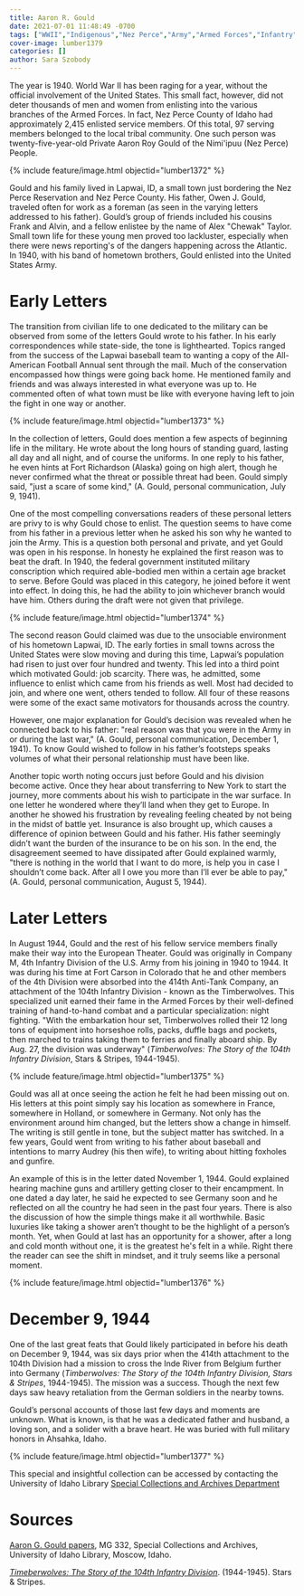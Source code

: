 ```yaml
---
title: Aaron R. Gould
date: 2021-07-01 11:48:49 -0700
tags: ["WWII","Indigenous","Nez Perce","Army","Armed Forces","Infantry","military"]
cover-image: lumber1379
categories: []
author: Sara Szobody
---
```


The year is 1940. World War II has been raging for a year, without the official involvement of the United States. This small fact, however, did not deter thousands of men and women from enlisting into the various branches of the Armed Forces. In fact, Nez Perce County of Idaho had approximately 2,415 enlisted service members. Of this total, 97 serving members belonged to the local tribal community. One such person was twenty-five-year-old Private Aaron Roy Gould of the Nimi'ipuu (Nez Perce) People.

{% include feature/image.html objectid="lumber1372" %}

Gould and his family lived in Lapwai, ID, a small town just bordering the Nez Perce Reservation and Nez Perce County. His father, Owen J. Gould, traveled often for work as a foreman (as seen in the varying letters addressed to his father). Gould’s group of friends included his cousins Frank and Alvin, and a fellow enlistee by the name of Alex "Chewak" Taylor. Small town life for these young men proved too lackluster, especially when there were news reporting's of the dangers happening across the Atlantic. In 1940, with his band of hometown brothers, Gould enlisted into the United States Army.

# Early Letters

The transition from civilian life to one dedicated to the military can be observed from some of the letters Gould wrote to his father. In his early correspondences while state-side, the tone is lighthearted. Topics ranged from the success of the Lapwai baseball team to wanting a copy of the All-American Football Annual sent through the mail. Much of the conservation encompassed how things were going back home. He mentioned family and friends and was always interested in what everyone was up to. He commented often of what town must be like with everyone having left to join the fight in one way or another.

{% include feature/image.html objectid="lumber1373" %}

In the collection of letters, Gould does mention a few aspects of beginning life in the military. He wrote about the long hours of standing guard, lasting all day and all night, and of course the uniforms. In one reply to his father, he even hints at Fort Richardson (Alaska) going on high alert, though he never confirmed what the threat or possible threat had been. Gould simply said, "just a scare of some kind," (A. Gould, personal communication, July 9, 1941). 

One of the most compelling conversations readers of these personal letters are privy to is why Gould chose to enlist. The question seems to have come from his father in a previous letter when he asked his son why he wanted to join the Army. This is a question both personal and private, and yet Gould was open in his response. In honesty he explained the first reason was to beat the draft. In 1940, the federal government instituted military conscription which required able-bodied men within a certain age bracket to serve. Before Gould was placed in this category, he joined before it went into effect. In doing this, he had the ability to join whichever branch would have him. Others during the draft were not given that privilege. 

{% include feature/image.html objectid="lumber1374" %}

The second reason Gould claimed was due to the unsociable environment of his hometown Lapwai, ID. The early forties in small towns across the United States were slow moving and during this time, Lapwai’s population had risen to just over four hundred and twenty. This led into a third point which motivated Gould: job scarcity. There was, he admitted, some influence to enlist which came from his friends as well. Most had decided to join, and where one went, others tended to follow. All four of these reasons were some of the exact same motivators for thousands across the country. 

However, one major explanation for Gould’s decision was revealed when he connected back to his father: "real reason was that you were in the Army in or during the last war," (A. Gould, personal communication, December 1, 1941). To know Gould wished to follow in his father’s footsteps speaks volumes of what their personal relationship must have been like. 

Another topic worth noting occurs just before Gould and his division become active. Once they hear about transferring to New York to start the journey, more comments about his wish to participate in the war surface. In one letter he wondered where they’ll land when they get to Europe. In another he showed his frustration by revealing feeling cheated by not being in the midst of battle yet. Insurance is also brought up, which causes a difference of opinion between Gould and his father. His father seemingly didn’t want the burden of the insurance to be on his son. In the end, the disagreement seemed to have dissipated after Gould explained warmly, "there is nothing in the world that I want to do more, is help you in case I shouldn’t come back. After all I owe you more than I’ll ever be able to pay," (A. Gould, personal communication, August 5, 1944).

# Later Letters

In August 1944, Gould and the rest of his fellow service members finally make their way into the European Theater. Gould was originally in Company M, 4th Infantry Division of the U.S. Army from his joining in 1940 to 1944. It was during his time at Fort Carson in Colorado that he and other members of the 4th Division were absorbed into the 414th Anti-Tank Company, an attachment of the 104th Infantry Division - known as the Timberwolves. This specialized unit earned their fame in the Armed Forces by their well-defined training of hand-to-hand combat and a particular specialization: night fighting. "With the embarkation hour set, Timberwolves rolled their 12 long tons of equipment into horseshoe rolls, packs, duffle bags and pockets, then marched to trains taking them to ferries and finally aboard ship. By Aug. 27, the division was underway" (*Timberwolves: The Story of the 104th Infantry Division*, Stars & Stripes, 1944-1945). 

{% include feature/image.html objectid="lumber1375" %}

Gould was all at once seeing the action he felt he had been missing out on. His letters at this point simply say his location as somewhere in France, somewhere in Holland, or somewhere in Germany. Not only has the environment around him changed, but the letters show a change in himself. The writing is still gentle in tone, but the subject matter has switched. In a few years, Gould went from writing to his father about baseball and intentions to marry Audrey (his then wife), to writing about hitting foxholes and gunfire.

An example of this is in the letter dated November 1, 1944. Gould explained hearing machine guns and artillery getting closer to their encampment. In one dated a day later, he said he expected to see Germany soon and he reflected on all the country he had seen in the past four years. There is also the discussion of how the simple things make it all worthwhile. Basic luxuries like taking a shower aren’t thought to be the highlight of a person’s month. Yet, when Gould at last has an opportunity for a shower, after a long and cold month without one, it is the greatest he's felt in a while. Right there the reader can see the shift in mindset, and it truly seems like a personal moment. 

{% include feature/image.html objectid="lumber1376" %}

# December 9, 1944

One of the last great feats that Gould likely participated in before his death on December 9, 1944, was six days prior when the 414th attachment to the 104th Division had a mission to cross the Inde River from Belgium further into Germany (*Timberwolves: The Story of the 104th Infantry Division, Stars & Stripes*, 1944-1945). The mission was a success. Though the next few days saw heavy retaliation from the German soldiers in the nearby towns. 

Gould’s personal accounts of those last few days and moments are unknown. What is known, is that he was a dedicated father and husband, a loving son, and a solider with a brave heart. He was buried with full military honors in Ahsahka, Idaho.

{% include feature/image.html objectid="lumber1377" %}

This special and insightful collection can be accessed by contacting the University of Idaho Library [Special Collections and Archives Department](https://www.lib.uidaho.edu/special-collections/)

# Sources

[Aaron G. Gould papers](https://archiveswest.orbiscascade.org/ark:80444/xv48229), MG 332, Special Collections and Archives, University of Idaho Library, Moscow, Idaho.

[*Timeberwolves: The Story of the 104th Infantry Division*](http://www.lonesentry.com/gi_stories_booklets/104thinfantry/#:~:text=%22Timberwolves%3A%20The%20Story%20of%20the,of%20a%20series%20of%20G.I.). (1944-1945). Stars & Stripes.

